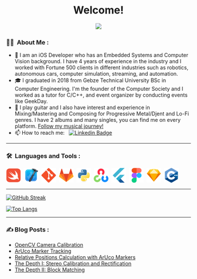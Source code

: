 <h1 align="center">Welcome!</h1>
<p align="center"><img src="https://media.giphy.com/media/M9gbBd9nbDrOTu1Mqx/giphy.gif" width="100"/></p>

### 👨‍💻 &nbsp;About Me :
- 🔭 I am an iOS Developer who has an Embedded Systems and Computer Vision background. I have 4 years of experience in the industry and I worked with Fortune 500 clients in different industries such as robotics, autonomous cars, computer simulation, streaming, and automation.
- 🎓 I graduated in 2018 from Gebze Technical University BSc in Computer Engineering. I'm the founder of the Computer Society and I worked as a tutor for C/C++, and event organizer by conducting events like GeekDay.
- 🎸 I play guitar and I also have interest and experience in Mixing/Mastering and Composing for Progressive Metal/Djent and Lo-Fi genres. I have 2 albums and many singles, you can find me on every platform. [Follow my musical journey!](https://linktr.ee/aliyasineser)
- 📫 How to reach me: &nbsp; [![Linkedin Badge](https://img.shields.io/badge/-aliyasineser-blue?style=flat&logo=Linkedin&logoColor=white)](https://www.linkedin.com/in/aliyasineser)

---

### 🛠 &nbsp;Languages and Tools :

<p>
<img src="https://github.com/devicons/devicon/blob/master/icons/swift/swift-original.svg" title="Swift" **alt="Swift" width="40" height="40"/>&nbsp;
<img src="https://github.com/devicons/devicon/blob/master/icons/xcode/xcode-original.svg" title="XCode" **alt="XCode" width="40" height="40"/>&nbsp;
<img src="https://github.com/devicons/devicon/blob/master/icons/git/git-original.svg" title="Git" **alt="Git" width="40" height="40"/>&nbsp;
<img src="https://github.com/devicons/devicon/blob/master/icons/gitlab/gitlab-original.svg" title="GitLab" **alt="GitLab" width="40" height="40"/>&nbsp;
<img src="https://github.com/devicons/devicon/blob/master/icons/python/python-original.svg" title="Python" **alt="Python" width="40" height="40"/>&nbsp;
<img src="https://github.com/devicons/devicon/blob/master/icons/opencv/opencv-original.svg" title="OpenCV" **alt="OpenCV" width="40" height="40"/>&nbsp;
<img src="https://github.com/devicons/devicon/blob/master/icons/flutter/flutter-original.svg" title="Flutter" alt="Flutter" width="40" height="40"/>&nbsp;
<img src="https://github.com/devicons/devicon/blob/master/icons/figma/figma-original.svg" title="Figma" **alt="Figma" width="40" height="40"/>&nbsp;
<img src="https://github.com/devicons/devicon/blob/master/icons/sketch/sketch-original.svg" title="Sketch" **alt="Sketch" width="40" height="40"/>&nbsp;
<img src="https://github.com/devicons/devicon/blob/master/icons/cplusplus/cplusplus-original.svg" title="C++" **alt="C++" width="40" height="40"/>&nbsp;
</p>


---
  
[![GitHub Streak](http://github-readme-streak-stats.herokuapp.com?user=aliyasineser&theme=dark)](https://git.io/streak-stats)
  
[![Top Langs](https://github-readme-stats.vercel.app/api/top-langs/?username=aliyasineser&layout=compact&theme=vision-friendly-dark)](https://github.com/anuraghazra/github-readme-stats)
  
---

### ✍️ Blog Posts : 
- [OpenCV Camera Calibration](https://aliyasineser.medium.com/opencv-camera-calibration-e9a48bdd1844)
- [ArUco Marker Tracking](https://aliyasineser.medium.com/aruco-marker-tracking-with-opencv-8cb844c26628)
- [Relative Positions Calculation with ArUco Markers](https://aliyasineser.medium.com/calculation-relative-positions-of-aruco-markers-eee9cc4036e3)
- [The Depth I: Stereo Calibration and Rectification](https://python.plainenglish.io/the-depth-i-stereo-calibration-and-rectification-24da7b0fb1e0)
- [The Depth II: Block Matching](https://python.plainenglish.io/the-depth-ii-block-matching-d599e9372712)


<!--
**aliyasineser/aliyasineser** is a ✨ _special_ ✨ repository because its `README.md` (this file) appears on your GitHub profile.

Here are some ideas to get you started:

- 🔭 I’m currently working on ...
- 🌱 I’m currently learning ...
- 👯 I’m looking to collaborate on ...
- 🤔 I’m looking for help with ...
- 💬 Ask me about ...
- 📫 How to reach me: ...
- 😄 Pronouns: ...
- ⚡ Fun fact: ...
-->
